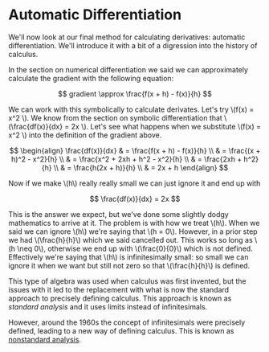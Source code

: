 # Automatic Differentiation

We'll now look at our final method for calculating derivatives: automatic differentiation. We'll introduce it with a bit of a digression into the history of calculus.

In the section on numerical differentiation we said we can approximately calculate the gradient with the following equation:

$$ gradient \approx \frac{f(x + h) - f(x)}{h} $$

We can work with this symbolically to calculate derivates. Let's try \\(f(x) = x^2 \\). We know from the section on symbolic differentiation that \\(\frac{df(x)}{dx} = 2x \\). Let's see what happens when we substitute \\(f(x) = x^2 \\) into the definition of the gradient above.

$$
\begin{align}
\frac{df(x)}{dx} & = \frac{f(x + h) - f(x)}{h} \\
& = \frac{(x + h)^2 - x^2}{h} \\
& = \frac{x^2 + 2xh + h^2 - x^2}{h} \\
& = \frac{2xh + h^2}{h} \\
& = \frac{h(2x + h)}{h} \\
& = 2x + h
\end{align}
$$

Now if we make \\(h\\) really really small we can just ignore it and end up with 

$$ \frac{df(x)}{dx} = 2x $$

This is the answer we expect, but we've done some slightly dodgy mathematics to arrive at it. The problem is with how we treat \\(h\\). When we said we can ignore \\(h\\) we're saying that \\(h = 0\\). However, in a prior step we had \\(\frac{h}{h}\\) which we said cancelled out. This works so long as \\(h \neq 0\\), otherwise we end up with \\(\frac{0}{0}\\) which is not defined. Effectively we're saying that \\(h\\) is infinitesimally small: so small we can ignore it when we want but still not zero so that \\(\frac{h}{h}\\) is defined.

This type of algebra was used when calculus was first invented, but the issues with it led to the replacement with what is now the standard approach to precisely defining calculus. This approach is known as *standard analysis* and it uses limits instead of infinitesimals.

However, around the 1960s the concept of infinitesimals were precisely defined, leading to a new way of defining calculus. This is known as [nonstandard analysis](https://en.wikipedia.org/wiki/Nonstandard_analysis).
